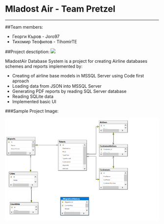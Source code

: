 # Mladost Air - Team Pretzel
----------

##Team members:

- Георги Къров - Joro97
- Тихомир Теофилов - TihomirTE


##Project desctiption:
![](/Images/ProjectScheme.png)

MladostAir Database System is a project for creating Airline databases schemes and reports implemented by:

- Creating of airline base models in MSSQL Server using Code first aproach
- Loading data from JSON into MSSQL Server
- Generating PDF reports by reading SQL Server database
- Reading SQLite data
- Implemented basic UI


###Sample Project Image:

![](/Images/MSSQL_Diagram.png)


